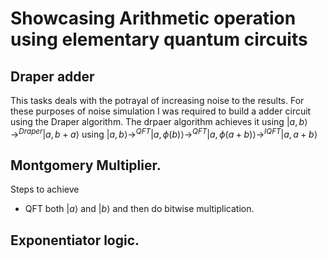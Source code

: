 # Showcasing Arithmetic operation using elementary quantum circuits

## Draper adder
This tasks deals with the potrayal of increasing noise to the results. For these purposes of noise simulation I was required to build a adder circuit using the Draper algorithm. The drpaer algorithm achieves it using $|a,b\rangle \rightarrow^{Draper} |a,b+a\rangle$ using $|a,b\rangle \rightarrow^{QFT} |a,\phi(b)\rangle \rightarrow^{QFT} |a,\phi(a+b)\rangle \rightarrow^{IQFT} |a,a+b\rangle$

## Montgomery Multiplier.
Steps to achieve 
- QFT both $|a\rangle$ and $|b\rangle$ and then do bitwise multiplication. 

## Exponentiator logic.